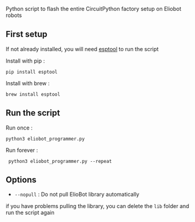 Python script to flash the entire CircuitPython factory setup on Eliobot robots

## First setup

If not already installed, you will need [esptool](https://docs.espressif.com/projects/esptool/) to run the script

Install with pip :

```pip install esptool```

Install with brew :

``` brew install esptool ```

## Run the script 

Run once :

``` python3 eliobot_programmer.py ```

Run forever :

``` python3 eliobot_programmer.py --repeat```

## Options

- `--nopull` : Do not pull ElioBot library automatically

if you have problems pulling the library, you can delete the `lib` folder and run the script again
